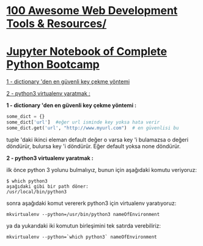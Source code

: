 # [100 Awesome Web Development Tools & Resources/](http://www.edumobile.org/web-development/100-awesome-web-development-tools-and-resources/)


# [Jupyter Notebook of Complete Python Bootcamp](http://nbviewer.jupyter.org/github/jmportilla/Complete-Python-Bootcamp/tree/master/)

[1 - dictionary 'den en güvenli key çekme yöntemi](#1---dictionary-'den-en-güvenli-key-çekme-yöntemi)

[2 - python3 virtualenv yaratmak :](#2---python3-virtualenv-yaratmak-:)


**1 - dictionary 'den en güvenli key çekme yöntemi :**

```python
some_dict = {}
some_dict['url']  #eğer url isminde key yoksa hata verir 
some_dict.get('url', "http://www.myurl.com")  # en güvenlisi bu
```

tuple 'daki ikinci eleman default değer o varsa key 'i bulamazsa
o değeri döndürür, bulursa key 'i döndürür. Eğer default yoksa
none döndürür.

**2 - python3 virtualenv yaratmak :**

ilk önce python 3 yolunu bulmalıyız, bunun için aşağıdaki komutu veriyoruz:

```shell
$ which python3
aşağıdaki gibi bir path döner:
/usr/local/bin/python3
```

sonra aşağıdaki komut verererk python3 için virtualenv yaratıyoruz:

```shell
mkvirtualenv --python=/usr/bin/python3 nameOfEnvironment
```

ya da yukarıdaki iki komutun birleşimini tek satırda verebiliriz:

```shell
mkvirtualenv --python=`which python3` nameOfEnvironment
```


